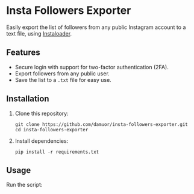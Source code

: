 # Insta Followers Exporter

Easily export the list of followers from any public Instagram account to a text file, using [Instaloader](https://instaloader.github.io/).

## Features

- Secure login with support for two-factor authentication (2FA).
- Export followers from any public user.
- Save the list to a `.txt` file for easy use.

## Installation

1. Clone this repository:
    ```
    git clone https://github.com/damuor/insta-followers-exporter.git
    cd insta-followers-exporter
    ```

2. Install dependencies:
    ```
    pip install -r requirements.txt
    ```

## Usage

Run the script:
